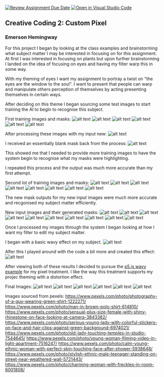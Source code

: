 [![Review Assignment Due Date](https://classroom.github.com/assets/deadline-readme-button-24ddc0f5d75046c5622901739e7c5dd533143b0c8e959d652212380cedb1ea36.svg)](https://classroom.github.com/a/ex6pWDJu)
[![Open in Visual Studio Code](https://classroom.github.com/assets/open-in-vscode-718a45dd9cf7e7f842a935f5ebbe5719a5e09af4491e668f4dbf3b35d5cca122.svg)](https://classroom.github.com/online_ide?assignment_repo_id=15089931&assignment_repo_type=AssignmentRepo)
## Creative Coding 2: Custom Pixel
### Emerson Hemingway

For this project I began by looking at the class examples and brainstorming what subject matter I may be interested in focusing on for this assignment. At first I was interested in focusing on plants but upon further brainstorming I landed on the idea of focusing on eyes and having my filter warp this in some way.

With my theming of eyes I want my assignment to portray a twist on "the eyes are the window to the soul". I want to present that people can warp and manipulate others perception of themselves by acting presenting themselves in certain ways.

After deciding on this theme I began sourcing some test images to start training the AI to begin to recognise this subject.

First training images and masks:
![alt text](input_1.jpg)
![alt text](mask_1.png)
![alt text](input_2.jpg)
![alt text](mask_2.png)
![alt text](input_3.jpg)
![alt text](mask_3.png)

After processing these images with my input new:
![alt text](input_new.jpg)

I received an essentially blank mask back from the process:
![alt text](mask_new.png)

This showed me that I needed to provide more training images to have the system begin to recognise what my masks were highlighting.

I repeated this process and the output was much more accurate than my first attempt.

Second lot of training images and masks:
![alt text](input_4.jpg)
![alt text](mask_4.png)
![alt text](input_5.jpg)
![alt text](mask_5.png)
![alt text](input_6.jpg)
![alt text](mask_6.png)
![alt text](input_7.jpg)
![alt text](mask_7.png)

The new mask outputs for my new input images were much more accurate and recgonised my subject matter efficiently.

New input images and their generated masks:
![alt text](input_new1.jpg)
![alt text](mask_new1.png)
![alt text](input_new2.jpg) 
![alt text](mask_new2.png)
![alt text](input_new3.jpg)
![alt text](mask_new3.png)
![alt text](input_new4.jpg)
![alt text](mask_new4.png)
![alt text](input_new5.jpg) 
![alt text](mask_new5.png)

Once I processed my images through the system I began looking at how I want my filter to edit my subject matter.

I began with a basic wavy effect on my subject.
![alt text](<preview (15).jpg>)

After this I played around with the code a bit more and created this effect:
![alt text](<preview (16).jpg>)

After viewing both of these results I decided to pursue the [p5.js wavy example](https://github.com/23-2-DSDN242/mddn-242-data-mapping-dribnet/blob/8102140af8a1de2b7ac0ee6fc219f80a70329b7f/sketch.js) for my pixel treatment. I like the way this treatment supports my projec theming with a distortion effect.

Final Images:
![alt text](output_1.png)
![alt text](output_2.png)
![alt text](output_3.png)
![alt text](output_4.png)
![alt text](output_5.png)
![alt text](output_6.png)

Images sourced from pexels:
https://www.pexels.com/photo/photography-of-a-guy-wearing-green-shirt-1222271/
https://www.pexels.com/photo/man-in-brown-polo-shirt-614810/
https://www.pexels.com/photo/sensual-plus-size-female-with-shiny-rhinestone-on-face-looking-at-camera-3843382/
https://www.pexels.com/photo/serious-young-lady-with-colorful-stickers-on-face-and-hair-clips-against-green-background-6974021/
https://www.pexels.com/photo/old-lady-touching-temples-in-studio-7544645/
https://www.pexels.com/photo/young-woman-filming-video-in-light-apartment-7516247/
https://www.pexels.com/photo/calm-young-ethnic-woman-with-perfect-skin-touching-face-after-shower-5938648/
https://www.pexels.com/photo/stylish-ethnic-male-teenager-standing-on-street-near-weathered-wall-5721443/
https://www.pexels.com/photo/charming-woman-with-freckles-in-room-6001808/
